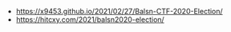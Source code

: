 - https://x9453.github.io/2021/02/27/Balsn-CTF-2020-Election/
- https://hitcxy.com/2021/balsn2020-election/
